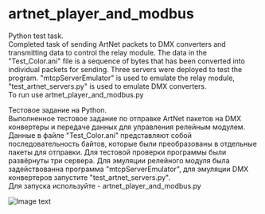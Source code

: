 # artnet_player_and_modbus
Python test task.  
Completed task of sending ArtNet packets to DMX converters and transmitting data to control the relay module.
The data in the "Test_Color.ani" file is a sequence of bytes that has been converted into individual packets for sending.
Three servers were deployed to test the program.
"mtcpServerEmulator" is used to emulate the relay module, "test_artnet_servers.py" is used to emulate DMX converters.  
  To run use artnet_player_and_modbus.py

Тестовое задание на Python.  
Выполненное тестовое задание по отправке ArtNet пакетов на DMX конвертеры и передаче данных для управления релейным модулем. 
Данные в файле "Test_Color.ani" представляют собой последовательность байтов, которые были преобразованы в отдельные пакеты для отправки.
Для тестовой проверки программы были развёрнуты три сервера. 
Для эмуляции релейного модуля была задействованна программа "mtcpServerEmulator", для эмуляции DMX конвертеров запустите "test_artnet_servers.py".  
Для запуска используйте - artnet_player_and_modbus.py

![Image text](https://github.com/jimbojimih/artnet_player_and_modbus/blob/main/task.jpg)
